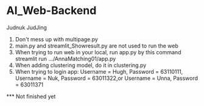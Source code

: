# AI_Web-Backend

Judnuk JudJing 

1. Don't mess up with multipage.py 
2. main.py and streamlit_Showresult.py are not used to run the web 
4. When trying to run web in your local, run app.py by this command streamlit run .../AnnaMatching01/app.py
5. When adding clustering model, do it in clustering.py 
6. When trying to login app: Username = Hugh, Password = 63110111, Username = Nuk, Password = 63011322,or  Username = Unna, Password = 63011371

*** Not finished yet 
